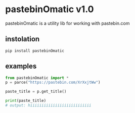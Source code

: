 # pastebinOmatic v1.0
pastebinOmatic is a utility lib for working with pastebin.com

## instolation
```
pip install pastebinOmatic
```

## examples

```python
from pastebinOmatic import *
p = parce("https://pastebin.com/XrXxjtWw")

paste_title = p.get_title()

print(paste_title)
# output: hiiiiiiiiiiiiiiiiiiiiiiiiiii
```
